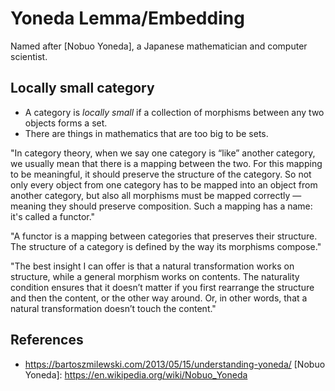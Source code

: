 # Yoneda Lemma/Embedding

Named after [Nobuo Yoneda], a Japanese mathematician and computer scientist.

## Locally small category
- A category is *locally small* if a collection of morphisms between any two
objects forms a set.
- There are things in mathematics that are too big to be sets.

"In category theory, when we say one category is “like” another category,
we usually mean that there is a mapping between the two.
For this mapping to be meaningful, it should preserve the structure of the
category.
So not only every object from one category has to be mapped into an object from
another category, but also all morphisms must be mapped correctly — meaning they
should preserve composition.
Such a mapping has a name: it's called a functor."

"A functor is a mapping between categories that preserves their structure.
The structure of a category is defined by the way its morphisms compose."

"The best insight I can offer is that a natural transformation works on
structure, while a general morphism works on contents.
The naturality condition ensures that it doesn’t matter if you first rearrange
the structure and then the content, or the other way around.
Or, in other words, that a natural transformation doesn’t touch the content."


## References

- https://bartoszmilewski.com/2013/05/15/understanding-yoneda/
[Nobuo Yoneda]: https://en.wikipedia.org/wiki/Nobuo_Yoneda